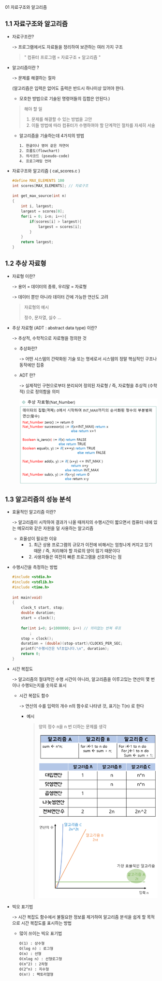 01 자료구조와 알고리즘

## 1.1 자료구조와 알고리즘

- 자료구조란?

  -> 프로그램에서도 자료들을 정리하여 보관하는 여러 가지 구조

  > " 컴퓨터 프로그램 = 자료구조 + 알고리즘 "

- 알고리즘이란 ? 

  -> 문제를 해결하는 절차 

  (알고리즘은 입력은 없어도 출력은 반드시 하나이상 있어야 한다.

  - 모호한 방법으로 기술된 명령어들의 집합은 안된다.)

  > 해야 할 일
  >
  > 1. 문제를 해결할 수 있는 방법을 고안
  > 2. 이들 방법에 따라 컴퓨터가 수행하여야 할 단계적인 절차를 자세히 서술

  - 알고리즘을 기술하는데 4가지의 방법

    ```
    1. 한글이나 영어 같은 자연어
    2. 흐름도(flowchart)
    3. 의사코드 (pseudo-code)
    4. 프로그래밍 언어
    ```

    

- 자료구조와 알고리즘 ( cal_scores.c )

  ```c
  #define MAX_ELEMENTS 100
  int scores[MAX_ELEMENTS]; // 자료구조
  
  int get_max_source(int n)
  {
      int i, largest;
      largest = scores[0];
      for(i = 0; i<n; i++){
          if(scores[i] > largest){
              largest = scores[i];
          }
      }
      return largest;
  }
  ```



## 1.2 추상 자료형

- 자료형 이란?

  -> 용어 = 데이터의 종류, 우리말 = 자료형 

  -> 데이터 뿐만 아니라 데이터 간에 가능한 연산도 고려

  > 자료형의 예시
  >
  > 정수, 문자열, 실수 ...

- 추상 자료형 (ADT : abstract data type) 이란?

  ->  추상적, 수학적으로 자료형을 정의한 것

  - 추상화란?

    -> 어떤 시스템의 간략화된 기술 또는 명세로서 시스템의 정말 핵심적인 구조나 동작에만 집중

  - ADT 란?

    -> 실제적인 구현으로부터 분리되어 정의된 자료형 / 즉, 자료형을 추상적 (수학적) 으로 정의함을 의미

    

    <img src="./01pic/NAT.png">

    

## 1.3 알고리즘의 성능 분석

- 효율적인 알고리즘 이란?

  -> 알고리즘이 시작하여 결과가 나올 때까지의 수행시간이 짧으면서 컴퓨터 내에 있는 메모리와 같은 자원을 덜 사용하는 알고리즘

  - 효율성이 필요한 이유
    - 1.  최근 상용 프로그램의 규모가 이전에 비해서는 엄청나게 커지고 있기 때문 / 즉, 처리해야 할 자료의 양이 많기 때문이다
    - 2. 사용자들은 여전히 빠른 프로그램을 선호하다는 점

- 수행시간을 측정하는 방법

  ```c
  #include <stdio.h>
  #include <stdlib.h>
  #include <time.h>
  
  int main(void)
  {
      clock_t start, stop;
      double duration;
      start = clock();
      
      for(int i=0; i<1000000; i++) // 의미없는 반복 루프
          ;
      stop = clock();
      duration = (double)(stop-start)/CLOCKS_PER_SEC;
      printf("수행시간은 %f초입니다.\n", duration);
      return 0;
  }
  ```

  

- 시간 복잡도

  -> 알고리즘의 절대적인 수행 시간이 아니라, 알고리즘을 이루고있는 연산이 몇 번이나 수행되는지를 숫자로 표시

  - 시간 복잡도 함수

    -> 연산의 수를 입력의 개수 n의 함수로 나타낸 것, 표기는 T(n) 로 한다

    - 예시

      > 양의 정수   n을 n 번 더하는 문제를 생각
      >
      > <img src ="./01pic/algorithm.png">
      >
      > 
      >
      > <img src ="./01pic/algorithm2.png">
      >
      > 
      >
      > <img src ="./01pic/algorithm_time.png">

- 빅오 표기법

  -> 시간 복잡도 함수에서 불필요한 정보를 제거하여 알고리즘 분석을 쉽게 할 목적으로 시간 복잡도를 표시하는 방법

  - 많이 쓰이는 빅오 표기법

    ```
    O(1) : 상수형
    O(log n) : 로그형
    O(n) : 선형
    O(nlog n) : 선형로그형
    O(n^2) : 2차형
    O(2^n) : 지수형
    O(n!) : 팩토리얼형
    ```

    

  